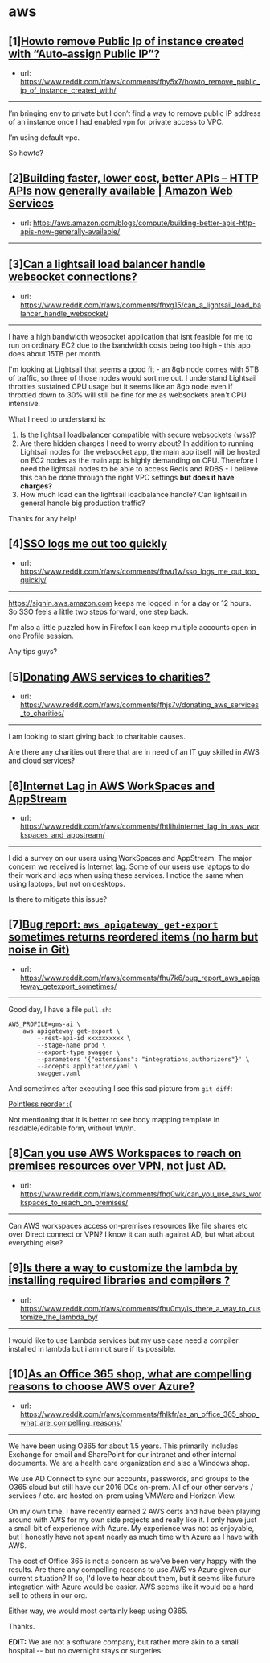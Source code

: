 # aws
## [1][Howto remove Public Ip of instance created with “Auto-assign Public IP”?](https://www.reddit.com/r/aws/comments/fhy5x7/howto_remove_public_ip_of_instance_created_with/)
- url: https://www.reddit.com/r/aws/comments/fhy5x7/howto_remove_public_ip_of_instance_created_with/
---
I’m bringing env to private but I don’t find a way to remove public IP address of an instance once I had enabled vpn for private access to VPC. 

I’m using default vpc. 

So howto?
## [2][Building faster, lower cost, better APIs – HTTP APIs now generally available | Amazon Web Services](https://www.reddit.com/r/aws/comments/fhnh0g/building_faster_lower_cost_better_apis_http_apis/)
- url: https://aws.amazon.com/blogs/compute/building-better-apis-http-apis-now-generally-available/
---

## [3][Can a lightsail load balancer handle websocket connections?](https://www.reddit.com/r/aws/comments/fhxg15/can_a_lightsail_load_balancer_handle_websocket/)
- url: https://www.reddit.com/r/aws/comments/fhxg15/can_a_lightsail_load_balancer_handle_websocket/
---
I have a high bandwidth websocket application that isnt feasible for me to run on ordinary EC2 due to the bandwidth costs being too high - this app does about 15TB per month. 

I'm looking at Lightsail that seems a good fit - an 8gb node comes with 5TB of traffic, so three of those nodes would sort me out. I understand Lightsail throttles sustained CPU usage but it seems like an 8gb node even if throttled down to 30% will still be fine for me as websockets aren't CPU intensive.

What I need to understand is:

1. Is the lightsail loadbalancer compatible with secure websockets (wss)?
2. Are there hidden charges I need to worry about? In addition to running Lightsail nodes for the websocket app, the main app itself will be hosted on EC2 nodes as the main app is highly demanding on CPU. Therefore I need the lightsail nodes to be able to access Redis and RDBS - I believe this can be done through the right VPC settings **but does it have charges?**
3. How much load can the lightsail loadbalance handle? Can lightsail in general handle big production traffic?

Thanks for any help!
## [4][SSO logs me out too quickly](https://www.reddit.com/r/aws/comments/fhvu1w/sso_logs_me_out_too_quickly/)
- url: https://www.reddit.com/r/aws/comments/fhvu1w/sso_logs_me_out_too_quickly/
---
https://signin.aws.amazon.com keeps me logged in for a day or 12 hours. So SSO feels a little two steps forward, one step back.

I'm also a little puzzled how in Firefox I can keep multiple accounts open in one Profile session.

Any tips guys?
## [5][Donating AWS services to charities?](https://www.reddit.com/r/aws/comments/fhjs7v/donating_aws_services_to_charities/)
- url: https://www.reddit.com/r/aws/comments/fhjs7v/donating_aws_services_to_charities/
---
I am looking to start giving back to charitable causes. 

Are there any charities out there that are in need of an IT guy skilled in AWS and cloud services?
## [6][Internet Lag in AWS WorkSpaces and AppStream](https://www.reddit.com/r/aws/comments/fhtlih/internet_lag_in_aws_workspaces_and_appstream/)
- url: https://www.reddit.com/r/aws/comments/fhtlih/internet_lag_in_aws_workspaces_and_appstream/
---
I did a survey on our users using WorkSpaces and AppStream. The major concern we received is Internet lag. Some of our users use laptops to do their work and lags when using these services. I notice the same when using laptops, but not on desktops.

Is there to mitigate this issue?
## [7][Bug report: `aws apigateway get-export` sometimes returns reordered items (no harm but noise in Git)](https://www.reddit.com/r/aws/comments/fhu7k6/bug_report_aws_apigateway_getexport_sometimes/)
- url: https://www.reddit.com/r/aws/comments/fhu7k6/bug_report_aws_apigateway_getexport_sometimes/
---
Good day, I have a file `pull.sh`:

    AWS_PROFILE=gms-ai \
        aws apigateway get-export \
            --rest-api-id xxxxxxxxxx \
            --stage-name prod \
            --export-type swagger \
            --parameters '{"extensions": "integrations,authorizers"}' \
            --accepts application/yaml \
            swagger.yaml

And sometimes after executing I see this sad picture from `git diff`:

[Pointless reorder :\(](https://preview.redd.it/4rzjc374ddm41.png?width=1170&amp;format=png&amp;auto=webp&amp;s=e520b21119fb07679c0e2302c7199634ae19760e)

Not mentioning that it is better to see body mapping template in readable/editable form, without  \\n\\n\\n.
## [8][Can you use AWS Workspaces to reach on premises resources over VPN, not just AD.](https://www.reddit.com/r/aws/comments/fhq0wk/can_you_use_aws_workspaces_to_reach_on_premises/)
- url: https://www.reddit.com/r/aws/comments/fhq0wk/can_you_use_aws_workspaces_to_reach_on_premises/
---
Can AWS workspaces access on-premises resources like file shares etc over Direct connect or VPN? I know it can auth against AD, but what about everything else?
## [9][Is there a way to customize the lambda by installing required libraries and compilers ?](https://www.reddit.com/r/aws/comments/fhu0my/is_there_a_way_to_customize_the_lambda_by/)
- url: https://www.reddit.com/r/aws/comments/fhu0my/is_there_a_way_to_customize_the_lambda_by/
---
I would like to use Lambda services but my use case need a compiler installed in lambda but i am not sure if its possible.
## [10][As an Office 365 shop, what are compelling reasons to choose AWS over Azure?](https://www.reddit.com/r/aws/comments/fhlkfr/as_an_office_365_shop_what_are_compelling_reasons/)
- url: https://www.reddit.com/r/aws/comments/fhlkfr/as_an_office_365_shop_what_are_compelling_reasons/
---
We have been using O365 for about 1.5 years.  This primarily includes Exchange for email and SharePoint for our intranet and other internal documents.  We are a health care organization and also a Windows shop.

We use AD Connect to sync our accounts, passwords, and groups to the O365 cloud but still have our 2016 DCs on-prem.  All of our other servers / services / etc. are hosted on-prem using VMWare and Horizon View.  

On my own time, I have recently earned 2 AWS certs and have been playing around with AWS for my own side projects and really like it.  I only have just a small bit of experience with Azure.  My experience was not as enjoyable, but I honestly have not spent nearly as much time with Azure as I have with AWS.

The cost of Office 365 is not a concern as we've been very happy with the results.  Are there any compelling reasons to use AWS vs Azure given our current situation?  If so, I'd love to hear about them, but it seems like future integration with Azure would be easier.  AWS seems like it would be a hard sell to others in our org.

Either way, we would most certainly keep using O365.

Thanks.

**EDIT:** We are not a software company, but rather more akin to a small hospital -- but no overnight stays or surgeries.
